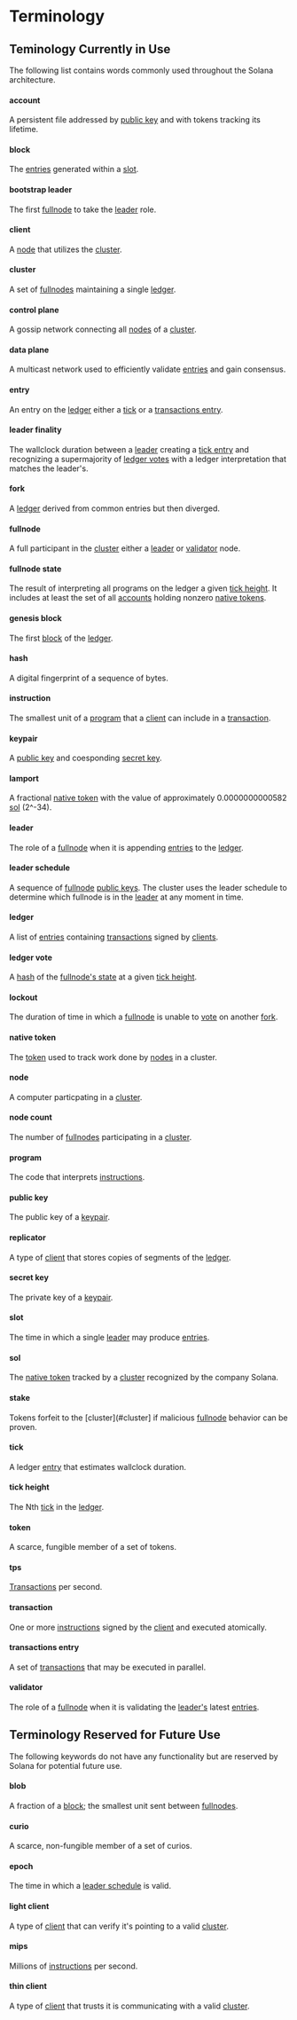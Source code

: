 # Terminology

## Teminology Currently in Use

The following list contains words commonly used throughout the Solana
architecture.

#### account

A persistent file addressed by [public key](#public-key) and with tokens
tracking its lifetime.

#### block

The [entries](#entry) generated within a [slot](#slot).

#### bootstrap leader

The first [fullnode](#fullnode) to take the [leader](#leader) role.

#### client

A [node](#node) that utilizes the [cluster](#cluster).

#### cluster

A set of [fullnodes](#fullnode) maintaining a single [ledger](#ledger).

#### control plane

A gossip network connecting all [nodes](#node) of a [cluster](#cluster).

#### data plane

A multicast network used to efficiently validate [entries](#entry) and gain
consensus.

#### entry

An entry on the [ledger](#ledger) either a [tick](#tick) or a [transactions
entry](#transactions-entry).

#### leader finality

The wallclock duration between a [leader](#leader) creating a [tick
entry](#tick) and recognizing a supermajority of [ledger votes](#ledger-vote)
with a ledger interpretation that matches the leader's.

#### fork

A [ledger](#ledger) derived from common entries but then diverged.

#### fullnode

A full participant in the [cluster](#cluster) either a [leader](#leader) or
[validator](#validator) node.

#### fullnode state

The result of interpreting all programs on the ledger a given [tick
height](#tick-height). It includes at least the set of all [accounts](#account)
holding nonzero [native tokens](#native-tokens).

#### genesis block

The first [block](#block) of the [ledger](#ledger).

#### hash

A digital fingerprint of a sequence of bytes.

#### instruction

The smallest unit of a [program](#program) that a [client](#client) can include
in a [transaction](#instruction).

#### keypair

A [public key](#public-key) and coesponding [secret key](#secret-key).

#### lamport

A fractional [native token](#native-token) with the value of approximately
0.0000000000582 [sol](#sol) (2^-34).

#### leader

The role of a [fullnode](#fullnode) when it is appending [entries](#entry) to
the [ledger](#ledger).

#### leader schedule

A sequence of [fullnode](#fullnode) [public keys](#public-key). The cluster
uses the leader schedule to determine which fullnode is in the [leader](#leader)
at any moment in time.

#### ledger

A list of [entries](#entry) containing [transactions](#transaction) signed by
[clients](#client).

#### ledger vote

A [hash](#hash) of the [fullnode's state](#fullnode-state) at a given [tick
height](#tick-height).

#### lockout

The duration of time in which a [fullnode](#fullnode) is unable to [vote](#vote) on
another [fork](#fork).

#### native token

The [token](#token) used to track work done by [nodes](#node) in a cluster.

#### node

A computer particpating in a [cluster](#cluster).

#### node count

The number of [fullnodes](#fullnode) participating in a [cluster](#cluster).

#### program

The code that interprets [instructions](#instruction).

#### public key

The public key of a [keypair](#keypair).

#### replicator

A type of [client](#client) that stores copies of segments of the [ledger](#ledger).

#### secret key

The private key of a [keypair](#keypair).

#### slot

The time in which a single [leader](#leader) may produce [entries](#entry).

#### sol

The [native token](#native-token) tracked by a [cluster](#cluster) recognized
by the company Solana.

#### stake

Tokens forfeit to the [cluster](#cluster] if malicious [fullnode](#fullnode) behavior can be proven.

#### tick

A ledger [entry](#entry) that estimates wallclock duration.

#### tick height

The Nth [tick](#tick) in the [ledger](#ledger).

#### token

A scarce, fungible member of a set of tokens.

#### tps

[Transactions](#transaction) per second.

#### transaction

One or more [instructions](#instruction) signed by the [client](#client) and executed atomically.

#### transactions entry

A set of [transactions](#transaction) that may be executed in parallel.

#### validator

The role of a [fullnode](#fullnode) when it is validating the [leader's](#leader) latest [entries](#entry).


## Terminology Reserved for Future Use

The following keywords do not have any functionality but are reserved by Solana
for potential future use.

#### blob

A fraction of a [block](#block); the smallest unit sent between [fullnodes](#fullnode).

#### curio

A scarce, non-fungible member of a set of curios.

#### epoch

The time in which a [leader schedule](#leader-schedule) is valid.

#### light client

A type of [client](#client) that can verify it's pointing to a valid [cluster](#cluster).

#### mips

Millions of [instructions](#instruction) per second.

#### thin client

A type of [client](#client) that trusts it is communicating with a valid [cluster](#cluster).
